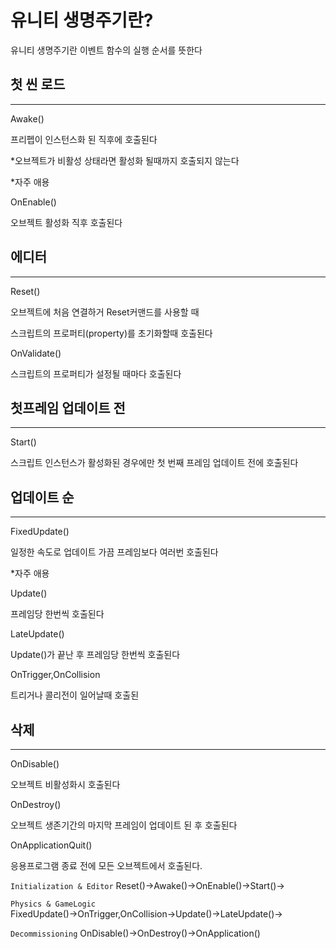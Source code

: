 # 유니티 생명주기란?

유니티 생명주기란 이벤트 함수의 실행 순서를 뜻한다

## 첫 씬 로드

---

Awake()

프리펩이 인스턴스화 된 직후에 호출된다

*오브젝트가 비활성 상태라면 활성화 될때까지 호출되지 않는다

*자주 애용

OnEnable()

오브젝트 활성화 직후 호출된다

## 에디터

---

Reset()

오브젝트에 처음 연결하거 Reset커맨드를 사용할 때

스크립트의 프로퍼티(property)를 초기화할때 호출된다

OnValidate()

스크립트의 프로퍼티가 설정될 때마다 호출된다

## 첫프레임 업데이트 전

---

Start()

스크립트 인스턴스가 활성화된 경우에만 첫 번째 프레임 업데이트 전에 호출된다

## 업데이트 순

---

FixedUpdate()

일정한 속도로 업데이트 가끔 프레임보다 여러번 호출된다

*자주 애용

Update()

프레임당 한번씩 호출된다

LateUpdate()

Update()가 끝난 후 프레임당 한번씩 호출된다

OnTrigger,OnCollision

트리거나 콜리전이 일어날때 호출된

## 삭제

---

OnDisable()

오브젝트 비활성화시 호출된다

OnDestroy()

오브젝트 생존기간의 마지막 프레임이 업데이트 된 후 호출된다

OnApplicationQuit()

응용프로그램 종료 전에 모든 오브젝트에서 호출된다.

`Initialization & Editor` Reset()→Awake()→OnEnable()→Start()→

`Physics & GameLogic` FixedUpdate()→OnTrigger,OnCollision→Update()→LateUpdate()→

`Decommissioning` OnDisable()→OnDestroy()→OnApplication()